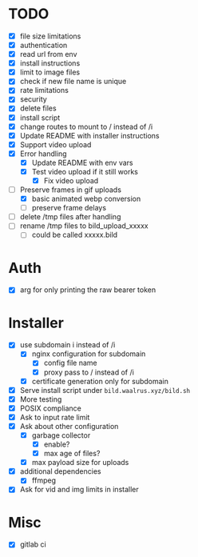 # TODO
- [x] file size limitations
- [x] authentication
- [x] read url from env
- [x] install instructions
- [x] limit to image files
- [x] check if new file name is unique
- [x] rate limitations
- [x] security
- [x] delete files
- [x] install script
- [x] change routes to mount to / instead of /i
- [x] Update README with installer instructions
- [x] Support video upload
- [x] Error handling
    - [x] Update README with env vars
    - [x] Test video upload if it still works
        - [x] Fix video upload
- [ ] Preserve frames in gif uploads
    - [x] basic animated webp conversion
    - [ ] preserve frame delays
- [ ] delete /tmp files after handling
- [ ] rename /tmp files to bild_upload_xxxxx
    - [ ] could be called xxxxx.bild

# Auth
- [x] arg for only printing the raw bearer token

# Installer
- [x] use subdomain i instead of /i
    - [x] nginx configuration for subdomain
        - [x] config file name
        - [x] proxy pass to / instead of /i
    - [x] certificate generation only for subdomain
- [x] Serve install script under `bild.waalrus.xyz/bild.sh`
- [x] More testing
- [x] POSIX compliance
- [x] Ask to input rate limit
- [x] Ask about other configuration
    - [x] garbage collector
        - [x] enable?
        - [x] max age of files?
    - [x] max payload size for uploads
- [x] additional dependencies
    - [x] ffmpeg
- [x] Ask for vid and img limits in installer

# Misc
- [x] gitlab ci
